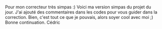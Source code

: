 Pour mon correcteur très simpas :)
Voici ma version simpas du projet du jour.
J'ai ajouté des commentaires dans les codes pour vous guider dans la correction.
Bien, c'est tout ce que je pouvais, alors soyer cool avec moi ;)
Bonne continuation.
Cédric 